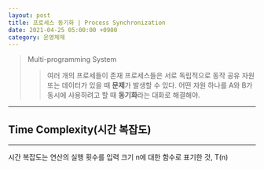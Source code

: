```yaml
---
layout: post
title: 프로세스 동기화 | Process Synchronization
date: 2021-04-25 05:00:00 +0900
category: 운영체제
---
```


> Multi-programming System
>> 여러 개의 프로세들이 존재
>> 프로세스들은 서로 독립적으로 동작
>> 공유 자원 또는 데이터가 있을 때 **문제**가 발생할 수 있다.
>> 어떤 자원 하나를 A와 B가 동시에 사용하려고 할 때
>> **동기화**라는 대화로 해결해야.

---

## Time Complexity(시간 복잡도)
---

시간 복잡도는 연산의 실행 횟수를 입력 크기 n에 대한 함수로 표기한 것, T(n)